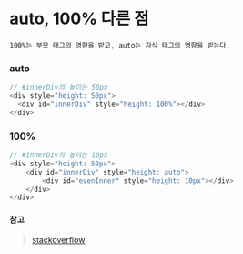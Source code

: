 # auto, 100% 다른 점 
```
100%는 부모 태그의 영향을 받고, auto는 자식 태그의 영향을 받는다.
```
### auto
``` javascript
// #innerDiv의 높이는 50px
<div style="height: 50px">
  <div id="innerDiv" style="height: 100%"></div>
</div>
```

### 100%
``` javascript
// #innerDiv의 높이는 10px
<div style="height: 50px">
    <div id="innerDiv" style="height: auto">
        <div id="evenInner" style="height: 10px"></div>
    </div>
</div>
```

#### 참고
> [stackoverflow](https://stackoverflow.com/questions/15943009/difference-between-css-height-100-vs-height-auto)